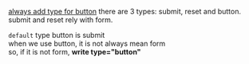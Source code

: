 <u>always add type for button</u>
there are 3 types: submit, reset and button.  
submit and reset rely with form.  

`default` type button is submit  
when we use button, it is not always mean form  
so, if it is not form, **write type="button"**  

